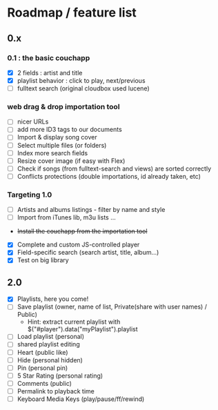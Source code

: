 # Roadmap / feature list

## 0.x

### 0.1 : the basic couchapp

* [x] 2 fields : artist and title
* [x] playlist behavior : click to play, next/previous
* [ ] fulltext search (original cloudbox used lucene)

### web drag & drop importation tool

* [ ] nicer URLs
* [ ] add more ID3 tags to our documents
* [ ] Import & display song cover
* [ ] Select multiple files (or folders)
* [ ] Index more search fields
* [ ] Resize cover image (if easy with Flex)
* [ ] Check if songs (from fulltext-search and views) are sorted correctly
* [ ] Conflicts protections (double importations, id already taken, etc)

### Targeting 1.0

* [ ] Artists and albums listings - filter by name and style
* [ ] Import from iTunes lib, m3u lists ...
* ~~Install the couchapp from the importation tool~~
* [x] Complete and custom JS-controlled player
* [x] Field-specific search (search artist, title, album...)
* [x] Test on big library

## 2.0

* [x] Playlists, here you come!
* [ ] Save playlist (owner, name of list, Private(share with user names) / Public)
  * Hint: extract current playlist with $("#player").data("myPlaylist").playlist
* [ ] Load playlist (personal)
* [ ] shared playlist editing
* [ ] Heart (public like)
* [ ] Hide (personal hidden)
* [ ] Pin (personal pin)
* [ ] 5 Star Rating (personal rating)
* [ ] Comments (public)
* [ ] Permalink to playback time
* [ ] Keyboard Media Keys (play/pause/ff/rewind)
